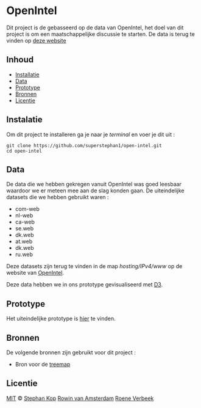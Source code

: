# OpenIntel
Dit project is de gebasseerd op de data van OpenIntel, het doel van dit project is om een maatschappelijke discussie te starten. De data is terug te vinden op [deze website](https://data.openintel.nl/viz/hva2018/)

## Inhoud
* [Installatie](#installatie)
* [Data](#data)
* [Prototype](#prototype)
* [Bronnen](#bronnen)
* [Licentie](#licentie)

## Instalatie
Om dit project te installeren ga je naar je *terminal* en voer je dit uit : 
```
git clone https://github.com/superstephan1/open-intel.git
cd open-intel
```

## Data
De data die we hebben gekregen vanuit OpenIntel was goed leesbaar waardoor we er meteen mee aan de slag konden gaan. De uiteindelijke datasets die we hebben gebruikt waren :

* com-web
* nl-web
* ca-web
* se.web
* dk.web
* at.web
* dk.web
* ru.web

Deze datasets zijn terug te vinden in de map *hosting/IPv4/www* op de website van [OpenIntel](https://data.openintel.nl/viz/hva2018/). 

Deze data hebben we in ons prototype gevisualiseerd met [D3](https://d3js.org/). 

## Prototype
Het uiteindelijke prototype is [hier](https://superstephan1.github.io/open-intel) te vinden.

## Bronnen
De volgende bronnen zijn gebruikt voor dit project :
* Bron voor de [treemap](https://www.d3-graph-gallery.com/graph/treemap_json.html)

## Licentie
[MIT](https://choosealicense.com/licenses/mit/) © [Stephan Kop](https://github.com/superstephan1) [Rowin van Amsterdam](https://github.com/Rowin206) [Roene Verbeek](https://github.com/Roene) 

